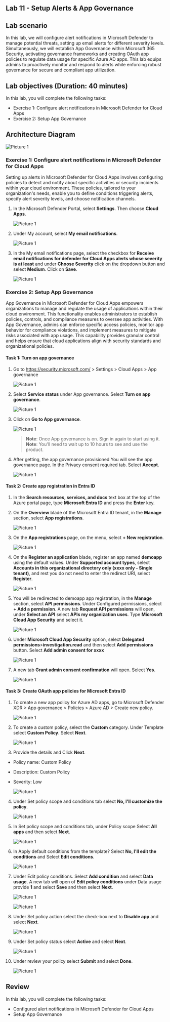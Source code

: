 ## Lab 11 - Setup Alerts & App Governance 

## Lab scenario

In this lab, we will configure alert notifications in Microsoft Defender to manage potential threats, setting up email alerts for different severity levels. Simultaneously, we will establish App Governance within Microsoft 365 Security, activating governance frameworks and creating OAuth app policies to regulate data usage for specific Azure AD apps. This lab equips admins to proactively monitor and respond to alerts while enforcing robust governance for secure and compliant app utilization.

## Lab objectives (Duration: 40 minutes)

In this lab, you will complete the following tasks:
- Exercise 1: Configure alert notifications in Microsoft Defender for Cloud Apps 
- Exercise 2: Setup App Governance  

## Architecture Diagram

   ![Picture 1](../Media/lab11-arch.png)

### Exercise 1: Configure alert notifications in Microsoft Defender for Cloud Apps

Setting up alerts in Microsoft Defender for Cloud Apps involves configuring policies to detect and notify about specific activities or security incidents within your cloud environment. These policies, tailored to your organization's needs, enable you to define conditions triggering alerts, specify alert severity levels, and choose notification channels.

1. In the Microsoft Defender Portal, select **Settings**. Then choose **Cloud Apps**.

   ![Picture 1](../Media/alerts11.png)

2. Under My account, select **My email notifications**.

   ![Picture 1](../Media/alerts12.png)

3. In the My email notifications page, select the checkbox for **Receive email notifications for defender for Cloud Apps alerts whose severity is at least** and under **Choose Severity** click on the dropdown button and select **Medium**. Click on **Save**.

   ![Picture 1](../Media/alerts13.png)


### Exercise 2: Setup App Governance  

App Governance in Microsoft Defender for Cloud Apps empowers organizations to manage and regulate the usage of applications within their cloud environment. This functionality enables administrators to establish policies, controls, and compliance measures to oversee app activities. With App Governance, admins can enforce specific access policies, monitor app behavior for compliance violations, and implement measures to mitigate risks associated with app usage. This capability provides granular control and helps ensure that cloud applications align with security standards and organizational policies.

#### Task 1: Turn on app governance

1. Go to https://security.microsoft.com/ > Settings > Cloud Apps > App governance

   ![Picture 1](../Media/AppGovernance1.png)

2. Select **Service status** under App governance. Select **Turn on app governance**.

   ![Picture 1](../Media/AppGovernance3.png)

3. Click on **Go to App governance**.

   ![Picture 1](../Media/AppGovernance5a.png) 
   
   >**Note**: Once App governance is on. Sign in again to start using it.   
   >**Note**: You'll need to wait up to 10 hours to see and use the product.

3. After getting, the app governance provisioned You will see the app governance page. In the Privacy consent required tab. Select **Accept**.

   ![Picture 1](../Media/AppGovernance4.png)

#### Task 2: Create app registration in Entra ID

1. In the **Search resources, services, and docs** text box at the top of the Azure portal page, type **Microsoft Entra ID** and press the **Enter** key.

2. On the **Overview** blade of the Microsoft Entra ID tenant, in the **Manage** section, select **App registrations**.

   ![Picture 1](../Media/app-govern-2.png)

3. On the **App registrations** page, on the menu, select **+ New registration**.

   ![Picture 1](../Media/app-govern-3.png)

4. On the **Register an application** blade, register an app named **demoapp** using the default values. Under **Supported account types**, select **Accounts in this organizational directory only (xxxx only - Single tenant)**, and rest you do not need to enter the redirect URI, select **Register**.

   ![Picture 1](../Media/app-govern-4.png)

5. You will be redirected to demoapp app registration, in the **Manage** section, select **API permissions**. Under Configured permissions, select **+ Add a permission**. A new tab **Request API permissions** will open, under **Select an API** select **APIs my organization uses**. Type **Microsoft Cloud App Security** and select it.

   ![Picture 1](../Media/app-govern-6.png)

6. Under **Microsoft Cloud App Security** option, select **Delegated permissions**>**investigation.read** and then select **Add permissions** button.
Select **Add admin consent for xxxx**

   ![Picture 1](../Media/app-govern-7.png)

7. A new tab **Grant admin consent confirmation** will open. Select **Yes**.

   ![Picture 1](../Media/app-govern-8.png)


#### Task 3: Create OAuth app policies for Microsoft Entra ID

1. To create a new app policy for Azure AD apps, go to Microsoft Defender XDR > App governance > Policies > Azure AD > Create new policy.

   ![Picture 1](../Media/AppGovernance5.png)

2. To create a custom policy, select the **Custom** category. Under Template select **Custom Policy**. Select **Next**.

   ![Picture 1](../Media/AppGovernance6-2.png)

3. Provide the details and Click **Next**.
- Policy name: Custom Policy <inject key="DeploymentID" enableCopy="false" /></inject>
- Description: Custom Policy <inject key="DeploymentID" enableCopy="false" /></inject>
- Severity: Low

   ![Picture 1](../Media/new1.png)

4. Under Set policy scope and conditions tab select **No, I'll customize the policy**.

   ![Picture 1](../Media/AppGovernance6-4.png)

5. In Set policy scope and conditions tab, under Policy scope Select **All apps** and then select **Next**.

   ![Picture 1](../Media/new2.png)

6. In Apply default conditions from the template? Select **No, I'll edit the conditions** and Select **Edit conditions**.

   ![Picture 1](../Media/AppGovernance6-8.png)

7. Under Edit policy conditions. Select **Add condition** and select **Data usage**. A new tab will open of **Edit policy conditions** under Data usage provide **1** and select **Save** and then select **Next**.

   ![Picture 1](../Media/AppGovernance6-9.png)

   ![Picture 1](../Media/new3.png)

8. Under Set policy action select the check-box next to **Disable app** and select **Next**.

   ![Picture 1](../Media/AppGovernance6-12.png)

9. Under Set policy status select **Active** and select **Next**.

   ![Picture 1](../Media/AppGovernance6-13.png)

10. Under review your policy select **Submit** and select **Done**.

    ![Picture 1](../Media/AppGovernance6-14.png)

## Review
In this lab, you will complete the following tasks:
- Configured alert notifications in Microsoft Defender for Cloud Apps 
- Setup App Governance
